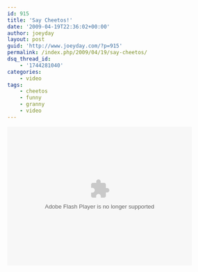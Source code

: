 ```yaml
---
id: 915
title: 'Say Cheetos!'
date: '2009-04-19T22:36:02+00:00'
author: joeyday
layout: post
guid: 'http://www.joeyday.com/?p=915'
permalink: /index.php/2009/04/19/say-cheetos/
dsq_thread_id:
    - '1744281040'
categories:
    - video
tags:
    - cheetos
    - funny
    - granny
    - video
---
```


<object classid="clsid:D27CDB6E-AE6D-11cf-96B8-444553540000" data="http://www.flickr.com/apps/video/stewart.swf?v=71075" height="319" type="application/x-shockwave-flash" width="425"><param name="flashvars" value="intl_lang=en-us&photo_secret=bf2179b99e&photo_id=3457848965"></param><param name="movie" value="http://www.flickr.com/apps/video/stewart.swf?v=71075"></param><param name="bgcolor" value="#000000"></param><param name="allowFullScreen" value="true"></param><embed allowfullscreen="true" bgcolor="#000000" flashvars="intl_lang=en-us&photo_secret=bf2179b99e&photo_id=3457848965" height="319" src="http://www.flickr.com/apps/video/stewart.swf?v=71075" type="application/x-shockwave-flash" width="425"></embed></object>